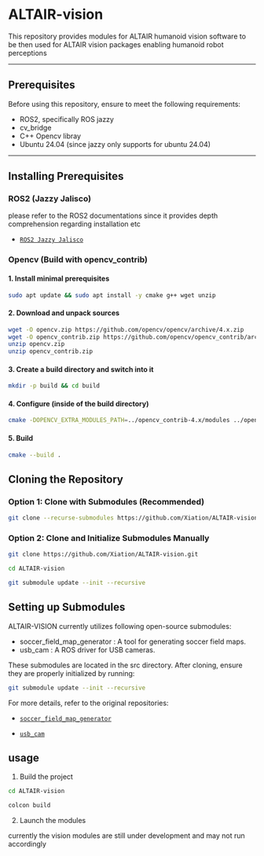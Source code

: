 # ALTAIR-vision

This repository provides modules for ALTAIR humanoid vision software to be then used for ALTAIR vision packages enabling humanoid robot perceptions

---

## Prerequisites
Before using this repository, ensure to meet the following requirements:
- ROS2, specifically ROS jazzy
- cv_bridge
- C++ Opencv libray
- Ubuntu 24.04 (since jazzy only supports for ubuntu 24.04)

---

## Installing Prerequisites

### ROS2 (Jazzy Jalisco)
please refer to the ROS2 documentations since it provides depth comprehension regarding installation etc
- [`ROS2 Jazzy Jalisco`](https://docs.ros.org/en/jazzy/Installation/Ubuntu-Install-Debs.html "ROS2 jazzy installations")


### Opencv (Build with opencv_contrib)

#### 1. Install minimal prerequisites
``` bash
sudo apt update && sudo apt install -y cmake g++ wget unzip
```

#### 2. Download and unpack sources
```bash
wget -O opencv.zip https://github.com/opencv/opencv/archive/4.x.zip
wget -O opencv_contrib.zip https://github.com/opencv/opencv_contrib/archive/4.x.zip
unzip opencv.zip
unzip opencv_contrib.zip
```

#### 3. Create a build directory and switch into it
``` bash
mkdir -p build && cd build
```

#### 4. Configure (inside of the build directory)
``` bash
cmake -DOPENCV_EXTRA_MODULES_PATH=../opencv_contrib-4.x/modules ../opencv-4.x
```

#### 5. Build
``` bash
cmake --build .
```

## Cloning the Repository

### Option 1: Clone with Submodules (Recommended)
```bash
git clone --recurse-submodules https://github.com/Xiation/ALTAIR-vision.git
```
### Option 2: Clone and Initialize Submodules Manually
```bash
git clone https://github.com/Xiation/ALTAIR-vision.git

cd ALTAIR-vision

git submodule update --init --recursive
```

## Setting up Submodules
ALTAIR-VISION currently utilizes following open-source submodules:
- soccer_field_map_generator : A tool for generating soccer field maps.
- usb_cam : A ROS driver for USB cameras.

These submodules are located in the src directory. After cloning, ensure they are properly initialized by running:
``` bash
git submodule update --init --recursive
```

For more details, refer to the original repositories:
- [`soccer_field_map_generator`](https://github.com/ros-sports/soccer_field_map_generator "soccer_field_map_generator Repository")

- [`usb_cam`](https://github.com/ros-drivers/usb_cam "usb_cam Repository")

## usage
1. Build the project
```bash
cd ALTAIR-vision

colcon build
```
2. Launch the modules

currently the vision modules are still under development and may not run accordingly